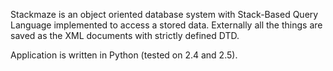 Stackmaze is an object oriented database system with Stack-Based Query Language implemented to access a stored data. Externally all the things are saved as the XML documents with strictly defined DTD.

Application is written in Python (tested on 2.4 and 2.5).